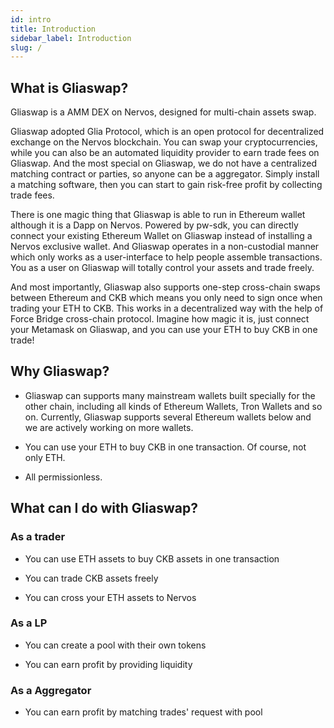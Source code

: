 ```yaml
---
id: intro
title: Introduction
sidebar_label: Introduction
slug: /
---
```


## What is Gliaswap?

Gliaswap is a AMM DEX on Nervos, designed for multi-chain assets swap.

Gliaswap adopted Glia Protocol, which is an open protocol for decentralized exchange on the Nervos blockchain. You can swap your cryptocurrencies, while you can also be an automated liquidity provider to earn trade fees on Gliaswap. And the most special on Gliaswap, we do not have a centralized matching contract or parties, so anyone can be a aggregator. Simply install a matching software, then you can start to gain risk-free profit by collecting trade fees.

There is one magic thing that Gliaswap is able to run in Ethereum wallet although it is a Dapp on Nervos. Powered by pw-sdk, you can directly connect your existing Ethereum Wallet on Gliaswap instead of installing a Nervos exclusive wallet. And Gliaswap operates in a non-custodial manner which only works as a user-interface to help people assemble transactions. You as a user on Gliaswap will totally control your assets and trade freely.

And most importantly, Gliaswap also supports one-step cross-chain swaps between Ethereum and CKB which means you only need to sign once when trading your ETH to CKB. This works in a decentralized way with the help of Force Bridge cross-chain protocol. Imagine how magic it is, just connect your Metamask on Gliaswap, and you can use your ETH to buy CKB in one trade!

## Why Gliaswap?

* Gliaswap can supports many mainstream wallets built specially for the other chain, including all kinds of Ethereum Wallets, Tron Wallets and so on. Currently, Gliaswap supports several Ethereum wallets below and we are actively working on more wallets.

* You can use your ETH to buy CKB in one transaction. Of course, not only ETH.

* All permissionless.

## What can I do with Gliaswap?

### As a trader

* You can use ETH assets to buy CKB assets in one transaction

* You can trade CKB assets freely

* You can cross your ETH assets to Nervos 

### As a LP

* You can create a pool with their own tokens

* You can earn profit by providing liquidity

### As a Aggregator

* You can earn profit by matching trades' request with pool







